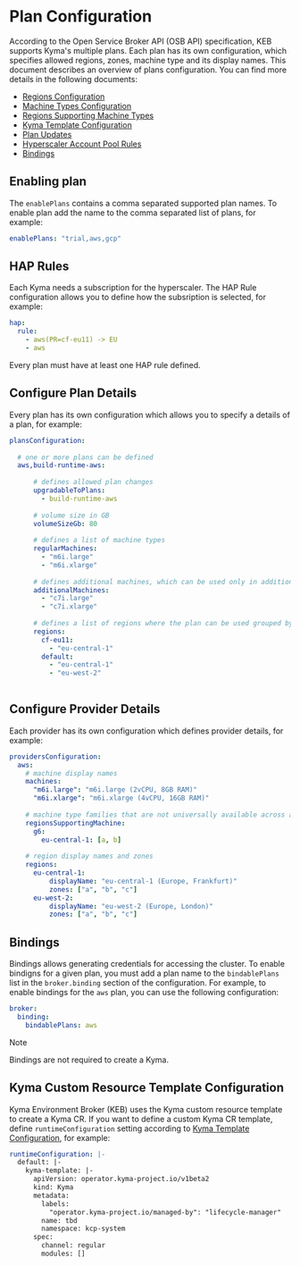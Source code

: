 # Plan Configuration

According to the Open Service Broker API (OSB API) specification, KEB supports Kyma's multiple plans. Each plan has its own configuration, which specifies allowed regions, zones, machine type and its display names. This document describes an overview of plans configuration. You can find more details in the following documents:
* [Regions Configuration](03-60-regions-configuration.md)
* [Machine Types Configuration](03-70-machines-configuration.md)
* [Regions Supporting Machine Types](03-50-regions-supporting-machine.md)
* [Kyma Template Configuration](03-90-kyma-template-configuration.md)
* [Plan Updates](03-80-plan-updates.md)
* [Hyperscaler Account Pool Rules](03-11-hap-rules.md)
* [Bindings](../user/05-60-kyma-bindings.md)

## Enabling plan

The `enablePlans` contains a comma separated supported plan names. To enable plan add the name to the comma separated list of plans, for example:
```yaml
enablePlans: "trial,aws,gcp"
```

## HAP Rules

Each Kyma needs a subscription for the hyperscaler. The HAP Rule configuration allows you to define how the subsription is selected, for example:

```yaml
hap:
  rule:
    - aws(PR=cf-eu11) -> EU
    - aws
```

Every plan must have at least one HAP rule defined.

## Configure Plan Details

Every plan has its own configuration which allows you to specify a details of a plan, for example:

```yaml
plansConfiguration:
  
  # one or more plans can be defined
  aws,build-runtime-aws:
    
      # defines allowed plan changes
      upgradableToPlans:
        - build-runtime-aws
      
      # volume size in GB
      volumeSizeGb: 80
      
      # defines a list of machine types
      regularMachines:
        - "m6i.large"
        - "m6i.xlarge"
      
      # defines additional machines, which can be used only in additional worker node pools
      additionalMachines:
        - "c7i.large"
        - "c7i.xlarge"
      
      # defines a list of regions where the plan can be used grouped by BTP region
      regions:
        cf-eu11:
          - "eu-central-1"
        default:
          - "eu-central-1"
          - "eu-west-2"
  
```

## Configure Provider Details

Each provider has its own configuration which defines provider details, for example:

```yaml
providersConfiguration:
  aws:
    # machine display names
    machines:
      "m6i.large": "m6i.large (2vCPU, 8GB RAM)"
      "m6i.xlarge": "m6i.xlarge (4vCPU, 16GB RAM)"
      
    # machine type families that are not universally available across all regions
    regionsSupportingMachine:
      g6:
        eu-central-1: [a, b]
        
    # region display names and zones
    regions:
      eu-central-1:
          displayName: "eu-central-1 (Europe, Frankfurt)"
          zones: ["a", "b", "c"]
      eu-west-2:
          displayName: "eu-west-2 (Europe, London)"
          zones: ["a", "b", "c"]
```

## Bindings

Bindings allows generating credentials for accessing the cluster. To enable bindigns for a given plan, you must add a plan name to the `bindablePlans` list in the `broker.binding` section of the configuration. For example, to enable bindings for the `aws` plan, you can use the following configuration:

```yaml
broker:
  binding:
    bindablePlans: aws
```
> [!NOTE]
> Bindings are not required to create a Kyma.

## Kyma Custom Resource Template Configuration

Kyma Environment Broker (KEB) uses the Kyma custom resource template to create a Kyma CR. If you want to define a custom Kyma CR template, define `runtimeConfiguration` setting according to [Kyma Template Configuration](03-90-kyma-template-configuration.md), for example:

````yaml
runtimeConfiguration: |-
  default: |-
    kyma-template: |-
      apiVersion: operator.kyma-project.io/v1beta2
      kind: Kyma
      metadata:
        labels:
          "operator.kyma-project.io/managed-by": "lifecycle-manager"
        name: tbd
        namespace: kcp-system
      spec:
        channel: regular
        modules: []
````
